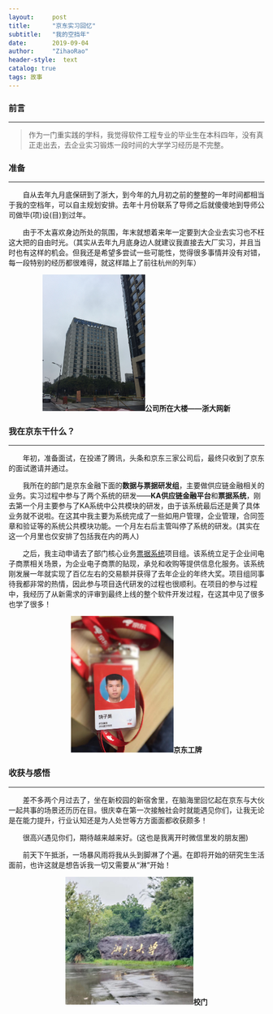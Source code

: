 ```yaml
---
layout:     post
title:      "京东实习回忆"
subtitle:   "我的空挡年"
date:       2019-09-04
author:     "ZihaoRao"
header-style:  text
catalog: true
tags: 故事
---
```






### 前言
---
> 作为一门重实践的学科，我觉得软件工程专业的毕业生在本科四年，没有真正走出去，去企业实习锻炼一段时间的大学学习经历是不完整。



### 准备
---
&emsp;&emsp;自从去年九月底保研到了浙大，到今年的九月初之前的整整的一年时间都相当于我的空档年，可以自主规划安排。去年十月份联系了导师之后就傻傻地到导师公司做毕(项)设(目)到过年。

&emsp;&emsp;由于不太喜欢身边所处的氛围，年末就想着来年一定要到大企业去实习也不枉这大把的自由时光。（其实从去年九月底身边人就建议我直接去大厂实习，并且当时也有这样的机会。但我还是希望多尝试一些可能性，觉得很多事情并没有对错，每一段特别的经历都很难得，就这样踏上了前往杭州的列车）

<div align="center"><img src="/img/in-post/content/intern-memories/sucsoft.jpg" width="40%"/><b>公司所在大楼——浙大网新</b></div>



### 我在京东干什么？
---
&emsp;&emsp;年初，准备面试，在投递了腾讯，头条和京东三家公司后，最终只收到了京东的面试邀请并通过。

&emsp;&emsp;我所在的部门是京东金融下面的**数据与票据研发组**，主要做供应链金融相关的业务。实习过程中参与了两个系统的研发——**KA供应链金融平台**和**票据系统**，刚去第一个月主要参与了KA系统中公共模块的研发，由于该系统最后还是黄了具体业务就不说啦。在这其中我主要为系统完成了一些如用户管理，企业管理，合同签章和验证等的系统公共模块功能。一个月左右后主管叫停了系统的研发。(其实在这一个月里也仅安排了包括我在内的两人) 

&emsp;&emsp;之后，我主动申请去了部门核心业务[票据系统](https://piaoju.jd.com/)项目组。该系统立足于企业间电子商票相关场景，为企业电子商票的贴现，承兑和收购等提供信息化服务。该系统刚发展一年就实现了百亿左右的交易额并获得了去年企业的年终大奖。项目组同事待我都非常的热情，因此参与项目迭代研发的过程也很顺利。在项目的参与过程中，我经历了从新需求的评审到最终上线的整个软件开发过程，在这其中见了很多也学了很多！

<div align="center"><img src="/img/in-post/content/intern-memories/work-card.jpg" width="40%"/><b>京东工牌</b></div>



### 收获与感悟
---
&emsp;&emsp;差不多两个月过去了，坐在新校园的新宿舍里，在脑海里回忆起在京东与大伙一起共事的场景还历历在目。很庆幸在第一次接触社会时就能遇见你们，让我无论是在能力提升，行业认知还是为人处世等方方面面都收获颇多！

&emsp;&emsp;很高兴遇见你们，期待越来越来好。(这也是我离开时微信里发的朋友圈)

&emsp;&emsp;前天下午抵浙，一场暴风雨将我从头到脚淋了个遍。在即将开始的研究生生活面前，也许这就是想告诉我一切又需要从“淋”开始！

<div align="center"><img src="/img/in-post/content/intern-memories/zju.jpg" width="50%"/><b>校门</b></div>
